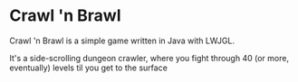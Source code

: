 # Crawl 'n Brawl

Crawl 'n Brawl is a simple game written in Java with LWJGL.

It's a side-scrolling dungeon crawler, where you fight through 40 (or more, eventually) levels til you get to the surface
